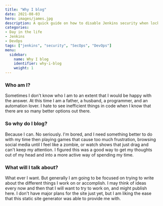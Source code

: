 ```yaml
---
title: "Why I blog"
date: 2021-08-03
hero: images/james.jpg
description: A quick guide on how to disable Jenkins security when locked out of the UI.
categories:
- Day in the life
- Jenkins
- DevOps
tags: ["jenkins", "security", "SecOps", "DevOps"]
menu:
  sidebar:
    name: Why I blog
    identifier: why-i-blog
    weight: 1
---
```


### Who am I?
Sometimes I don't know who I am to an extent that I would be happy with the answer. At this time I am a father, a husband, a programmer, and an automation lover. I hate to see inefficient things in code when I know that there are so many better options out there.

### So why do I blog?
Because I can. No seriously. I'm bored, and I need something better to do with my time then playing games that cause too much frustration, browsing social media until I feel like a zombie, or watch shows that just drag and can't keep my attention. I figured this was a good way to get my thoughts out of my head and into a more active way of spending my time.

### What will I talk about?
What ever I want. But generally I am going to be focused on trying to write about the different things I work on or accomplish. I may think of ideas every now and then that I will want to try to work on, and might publish here. I don't have major plans for the site just yet, but I am liking the ease that this static site generator was able to provide me with.
